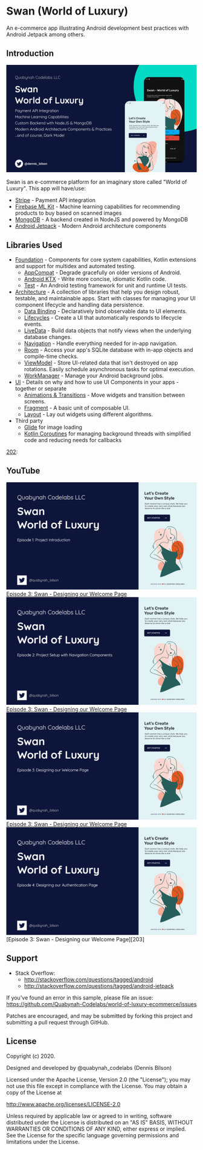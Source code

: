 # Swan (World of Luxury)

An e-commerce app illustrating Android development best practices with Android Jetpack among others.

## Introduction

![Swan](artwork/banners/Wallpaper.png "Swan - World of Luxury")

Swan is an e-commerce platform for an imaginary store called "World of Luxury". This app will have/use:

- [Stripe][100] - Payment API integration
- [Firebase ML Kit][101] - Machine learning capabilities for recommending products to buy based on scanned images
- [MongoDB][102] - A backend created in NodeJS and powered by MongoDB
- [Android Jetpack][103] - Modern Android architecture components

## Libraries Used

- [Foundation][0] - Components for core system capabilities, Kotlin extensions and support for
  multidex and automated testing.
  - [AppCompat][1] - Degrade gracefully on older versions of Android.
  - [Android KTX][2] - Write more concise, idiomatic Kotlin code.
  - [Test][4] - An Android testing framework for unit and runtime UI tests.
- [Architecture][10] - A collection of libraries that help you design robust, testable, and
  maintainable apps. Start with classes for managing your UI component lifecycle and handling data
  persistence.
  - [Data Binding][11] - Declaratively bind observable data to UI elements.
  - [Lifecycles][12] - Create a UI that automatically responds to lifecycle events.
  - [LiveData][13] - Build data objects that notify views when the underlying database changes.
  - [Navigation][14] - Handle everything needed for in-app navigation.
  - [Room][16] - Access your app's SQLite database with in-app objects and compile-time checks.
  - [ViewModel][17] - Store UI-related data that isn't destroyed on app rotations. Easily schedule
    asynchronous tasks for optimal execution.
  - [WorkManager][18] - Manage your Android background jobs.
- [UI][30] - Details on why and how to use UI Components in your apps - together or separate
  - [Animations & Transitions][31] - Move widgets and transition between screens.
  - [Fragment][34] - A basic unit of composable UI.
  - [Layout][35] - Lay out widgets using different algorithms.
- Third party
  - [Glide][90] for image loading
  - [Kotlin Coroutines][91] for managing background threads with simplified code and reducing needs for callbacks

[0]: https://developer.android.com/jetpack/components
[1]: https://developer.android.com/topic/libraries/support-library/packages#v7-appcompat
[2]: https://developer.android.com/kotlin/ktx
[4]: https://developer.android.com/training/testing/
[10]: https://developer.android.com/jetpack/arch/
[11]: https://developer.android.com/topic/libraries/data-binding/
[12]: https://developer.android.com/topic/libraries/architecture/lifecycle
[13]: https://developer.android.com/topic/libraries/architecture/livedata
[14]: https://developer.android.com/topic/libraries/architecture/navigation/
[16]: https://developer.android.com/topic/libraries/architecture/room
[17]: https://developer.android.com/topic/libraries/architecture/viewmodel
[18]: https://developer.android.com/topic/libraries/architecture/workmanager
[30]: https://developer.android.com/guide/topics/ui
[31]: https://developer.android.com/training/animation/
[34]: https://developer.android.com/guide/components/fragments
[35]: https://developer.android.com/guide/topics/ui/declaring-layout
[90]: https://bumptech.github.io/glide/
[91]: https://kotlinlang.org/docs/reference/coroutines-overview.html
[100]: https://stripe.com/docs/mobile/android/basic
[101]: https://firebase.google.com/docs/ml-kit/android/label-images
[102]: https://www.mongodb.com/
[103]: https://developer.android.com/jetpack/components
[200]: https://youtu.be/ebD5poqW2wM
[201]: https://youtu.be/UA5OpjqJNQk
[202]: https://youtu.be/P9tGUNzFNPM
[202]: 

<!-- [203]:  -->

## YouTube

![Swan](artwork/banners/Episode1.png "Episode 1")
[Episode 3: Swan - Designing our Welcome Page][200]
![Swan](artwork/banners/Episode2.png "Episode 2")
[Episode 3: Swan - Designing our Welcome Page][201]
![Swan](artwork/banners/Episode3.png "Episode 3")
[Episode 3: Swan - Designing our Welcome Page][202]
![Swan](artwork/banners/Episode4.png "Episode 4")
[Episode 3: Swan - Designing our Welcome Page][203]

## Support

- Stack Overflow:
  - http://stackoverflow.com/questions/tagged/android
  - http://stackoverflow.com/questions/tagged/android-jetpack

If you've found an error in this sample, please file an issue:
https://github.com/Quabynah-Codelabs/world-of-luxury-ecommerce/issues

Patches are encouraged, and may be submitted by forking this project and submitting a pull request
through GitHub.

## License

Copyright (c) 2020.

Designed and developed by @quabynah_codelabs (Dennis Bilson)

Licensed under the Apache License, Version 2.0 (the "License");
you may not use this file except in compliance with the License.
You may obtain a copy of the License at

http://www.apache.org/licenses/LICENSE-2.0

Unless required by applicable law or agreed to in writing, software
distributed under the License is distributed on an "AS IS" BASIS,
WITHOUT WARRANTIES OR CONDITIONS OF ANY KIND, either express or implied.
See the License for the specific language governing permissions and limitations under the License.
